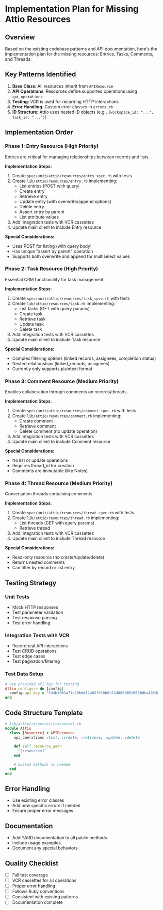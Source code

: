 # Implementation Plan for Missing Attio Resources

## Overview

Based on the existing codebase patterns and API documentation, here's the implementation plan for the missing resources: Entries, Tasks, Comments, and Threads.

## Key Patterns Identified

1. **Base Class**: All resources inherit from `APIResource`
2. **API Operations**: Resources define supported operations using `api_operations`
3. **Testing**: VCR is used for recording HTTP interactions
4. **Error Handling**: Custom error classes in `errors.rb`
5. **ID Structure**: Attio uses nested ID objects (e.g., `{workspace_id: "...", task_id: "..."}`)

## Implementation Order

### Phase 1: Entry Resource (High Priority)
Entries are critical for managing relationships between records and lists.

**Implementation Steps:**
1. Create `spec/unit/attio/resources/entry_spec.rb` with tests
2. Create `lib/attio/resources/entry.rb` implementing:
   - List entries (POST with query)
   - Create entry
   - Retrieve entry
   - Update entry (with overwrite/append options)
   - Delete entry
   - Assert entry by parent
   - List attribute values
3. Add integration tests with VCR cassettes
4. Update main client to include Entry resource

**Special Considerations:**
- Uses POST for listing (with query body)
- Has unique "assert by parent" operation
- Supports both overwrite and append for multiselect values

### Phase 2: Task Resource (High Priority)
Essential CRM functionality for task management.

**Implementation Steps:**
1. Create `spec/unit/attio/resources/task_spec.rb` with tests
2. Create `lib/attio/resources/task.rb` implementing:
   - List tasks (GET with query params)
   - Create task
   - Retrieve task
   - Update task
   - Delete task
3. Add integration tests with VCR cassettes
4. Update main client to include Task resource

**Special Considerations:**
- Complex filtering options (linked records, assignees, completion status)
- Nested relationships (linked_records, assignees)
- Currently only supports plaintext format

### Phase 3: Comment Resource (Medium Priority)
Enables collaboration through comments on records/threads.

**Implementation Steps:**
1. Create `spec/unit/attio/resources/comment_spec.rb` with tests
2. Create `lib/attio/resources/comment.rb` implementing:
   - Create comment
   - Retrieve comment
   - Delete comment (no update operation)
3. Add integration tests with VCR cassettes
4. Update main client to include Comment resource

**Special Considerations:**
- No list or update operations
- Requires thread_id for creation
- Comments are immutable (like Notes)

### Phase 4: Thread Resource (Medium Priority)
Conversation threads containing comments.

**Implementation Steps:**
1. Create `spec/unit/attio/resources/thread_spec.rb` with tests
2. Create `lib/attio/resources/thread.rb` implementing:
   - List threads (GET with query params)
   - Retrieve thread
3. Add integration tests with VCR cassettes
4. Update main client to include Thread resource

**Special Considerations:**
- Read-only resource (no create/update/delete)
- Returns nested comments
- Can filter by record or list entry

## Testing Strategy

### Unit Tests
- Mock HTTP responses
- Test parameter validation
- Test response parsing
- Test error handling

### Integration Tests with VCR
- Record real API interactions
- Test CRUD operations
- Test edge cases
- Test pagination/filtering

### Test Data Setup
```ruby
# Use provided API key for testing
Attio.configure do |config|
  config.api_key = "5d4b3063a71a19b8d12a98f936b6b74d886d05f8580dba40538e019da8871eaf"
end
```

## Code Structure Template

```ruby
# lib/attio/resources/[resource].rb
module Attio
  class [Resource] < APIResource
    api_operations :list, :create, :retrieve, :update, :delete
    
    def self.resource_path
      "[resources]"
    end
    
    # Custom methods as needed
  end
end
```

## Error Handling
- Use existing error classes
- Add new specific errors if needed
- Ensure proper error messages

## Documentation
- Add YARD documentation to all public methods
- Include usage examples
- Document any special behaviors

## Quality Checklist
- [ ] Full test coverage
- [ ] VCR cassettes for all operations
- [ ] Proper error handling
- [ ] Follows Ruby conventions
- [ ] Consistent with existing patterns
- [ ] Documentation complete